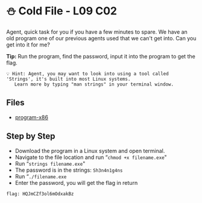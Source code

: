 # ⛄ Cold File - L09 C02

Agent, quick task for you if you have a few minutes to spare. We have an old program one of our previous agents used that we can't get into. Can you get into it for me?

**Tip:** Run the program, find the password, input it into the program to get the flag.

```
💡 Hint: Agent, you may want to look into using a tool called 'Strings', it's built into most Linux systems.
   Learn more by typing "man strings" in your terminal window.
```

## Files

- [program-x86](/assets/coldfile1)

## Step by Step

- Download the program in a Linux system and open terminal.
- Navigate to the file location and run “`chmod +x filename.exe`"
- Run “`strings filename.exe`"
- The password is in the strings: `Sh3n4n1g4ns`
- Run “`./filename.exe`
- Enter the password, you will get the flag in return

`flag: HQJmCZf3ol6mOdxakBz`
